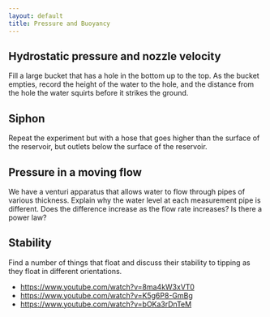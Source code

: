 ```yaml
---
layout: default
title: Pressure and Buoyancy
---
```


## Hydrostatic pressure and nozzle velocity

Fill a large bucket that has a hole in the bottom up to the top.  As the bucket empties, record the height of the water to the hole, and the distance from the hole the water squirts before it strikes the ground.  

## Siphon

Repeat the experiment but with a hose that goes higher than the surface of the reservoir, but outlets below the surface of the reservoir.  

## Pressure in a moving flow

We have a venturi apparatus that allows water to flow through pipes of various thickness.  Explain why the water level at each measurement pipe is different.  Does the difference increase as the flow rate increases?  Is there a power law?  

## Stability

Find a number of things that float and discuss their stability to tipping as they float in different orientations.  

 - https://www.youtube.com/watch?v=8ma4kW3xVT0
 - https://www.youtube.com/watch?v=K5g6P8-GmBg
 - https://www.youtube.com/watch?v=bOKa3rDnTeM
